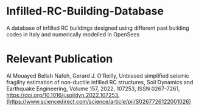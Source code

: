 # Infilled-RC-Building-Database
A database of infilled RC buildings designed using different past building codes in Italy and numerically modelled in OpenSees

# Relevant Publication

Al Mouayed Bellah Nafeh, Gerard J. O'Reilly, Unbiased simplified seismic fragility estimation of non-ductile infilled RC structures, Soil Dynamics and Earthquake Engineering, Volume 157, 2022, 107253, ISSN 0267-7261, https://doi.org/10.1016/j.soildyn.2022.107253.(https://www.sciencedirect.com/science/article/pii/S0267726122001026)
